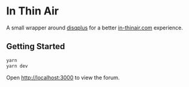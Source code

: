 # In Thin Air

A small wrapper around [disqplus](https://github.com/ksweetie/disqplus) for a better [in-thinair.com](https://in-thinair.com/) experience.

## Getting Started

```bash
yarn
yarn dev
```

Open [http://localhost:3000](http://localhost:3000) to view the forum.
